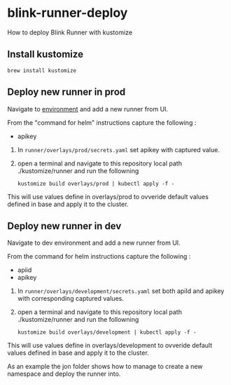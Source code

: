 # blink-runner-deploy

How to deploy Blink Runner with kustomize

## Install kustomize

`brew install kustomize`

## Deploy new runner in prod

Navigate to [environment](https://app.blinkops.com/runners) and add a new runner from UI.

From the "command for helm" instructions capture the following :
* apikey

1. In `runner/overlays/prod/secrets.yaml` set  apikey with captured value.
2. open a terminal and navigate to this repository local path ./kustomize/runner and run the followning
   
   `kustomize build overlays/prod | kubectl apply -f -`

This will use values define in overlays/prod to ovveride default values defined in base and apply it to the cluster.

## Deploy new runner in dev

Navigate to dev environment and add a new runner from UI.

From the command for helm instructions capture the following :
* apiid
* apikey

1. In `runner/overlays/development/secrets.yaml` set both apiId and apikey with corresponding captured values.
2. open a terminal and navigate to this repository local path ./kustomize/runner and run the followning
   
   `kustomize build overlays/development | kubectl apply -f -`

This will use values define in overlays/development to ovveride default values defined in base and apply it to the cluster.

As an example the jon folder shows how to manage to create a new namespace and deploy the runner into.